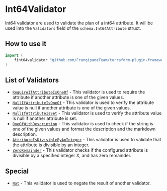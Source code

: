 # Int64Validator

Int64 validator are used to validate the plan of a int64 attribute.
It will be used into the `Validators` field of the `schema.Int64Attribute` struct.

## How to use it

```go
import (
    fint64validator "github.com/FrangipaneTeam/terraform-plugin-framework-validators/int64validator"
)
```

## List of Validators

- [`RequireIfAttributeIsOneOf`](../common/require_if_attribute_is_one_of.md) - This validator is used to require the attribute if another attribute is one of the given values.
- [`NullIfAttributeIsOneOf`](../common/null_if_attribute_is_one_of.md) - This validator is used to verify the attribute value is null if another attribute is one of the given values.
- [`NullIfAttributeIsSet`](../common/null_if_attribute_is_set.md) - This validator is used to verify the attribute value is null if another attribute is set.
- [`OneOfWithDescription`](oneofwithdescription.md) - This validator is used to check if the string is one of the given values and format the description and the markdown description.
- [`AttributeIsDivisibleByAnInteger`](attribute_is_divisible_by_an_integer.md) - This validator is used to validate that the attribute is divisible by an integer.
- [`ZeroRemainder`](zero_remainder.md) - This validator checks if the configured attribute is divisible by a specified integer X, and has zero remainder.

## Special

- [`Not`](not.md) - This validator is used to negate the result of another validator.
